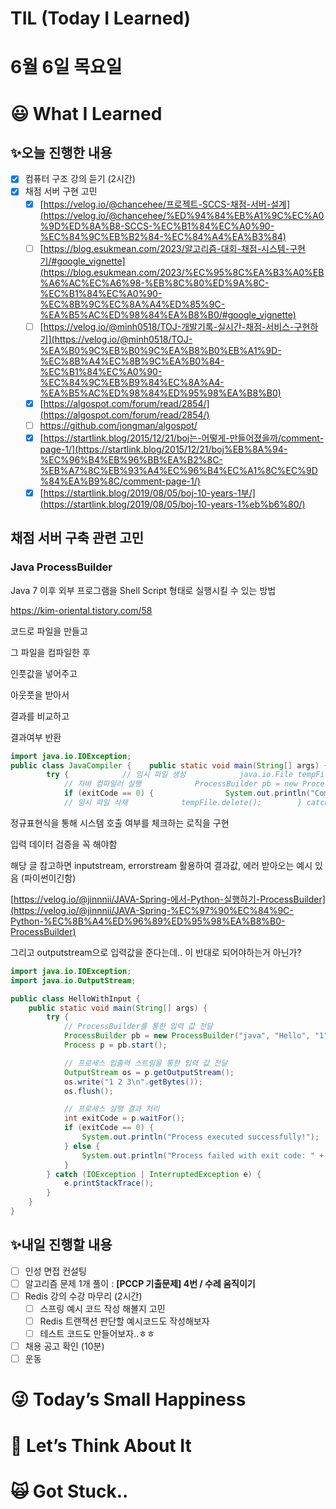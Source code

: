 # TIL (Today I Learned)

# 6월 6일 목요일

# 😃 What I Learned

## ✨오늘 진행한 내용

- [x]  컴퓨터 구조 강의 듣기 (2시간)
- [x]  채점 서버 구현 고민
    - [x]  [https://velog.io/@chancehee/프로젝트-SCCS-채점-서버-설계](https://velog.io/@chancehee/%ED%94%84%EB%A1%9C%EC%A0%9D%ED%8A%B8-SCCS-%EC%B1%84%EC%A0%90-%EC%84%9C%EB%B2%84-%EC%84%A4%EA%B3%84)
    - [ ]  [https://blog.esukmean.com/2023/알고리즘-대회-채점-시스템-구현기/#google_vignette](https://blog.esukmean.com/2023/%EC%95%8C%EA%B3%A0%EB%A6%AC%EC%A6%98-%EB%8C%80%ED%9A%8C-%EC%B1%84%EC%A0%90-%EC%8B%9C%EC%8A%A4%ED%85%9C-%EA%B5%AC%ED%98%84%EA%B8%B0/#google_vignette)
    - [ ]  [https://velog.io/@minh0518/TOJ-개발기록-실시간-채점-서비스-구현하기](https://velog.io/@minh0518/TOJ-%EA%B0%9C%EB%B0%9C%EA%B8%B0%EB%A1%9D-%EC%8B%A4%EC%8B%9C%EA%B0%84-%EC%B1%84%EC%A0%90-%EC%84%9C%EB%B9%84%EC%8A%A4-%EA%B5%AC%ED%98%84%ED%95%98%EA%B8%B0)
    - [x]  [https://algospot.com/forum/read/2854/](https://algospot.com/forum/read/2854/)
    - [ ]  https://github.com/jongman/algospot/
    - [x]  [https://startlink.blog/2015/12/21/boj는-어떻게-만들어졌을까/comment-page-1/](https://startlink.blog/2015/12/21/boj%EB%8A%94-%EC%96%B4%EB%96%BB%EA%B2%8C-%EB%A7%8C%EB%93%A4%EC%96%B4%EC%A1%8C%EC%9D%84%EA%B9%8C/comment-page-1/)
    - [x]  [https://startlink.blog/2019/08/05/boj-10-years-1부/](https://startlink.blog/2019/08/05/boj-10-years-1%eb%b6%80/)

## 채점 서버 구축 관련 고민

### Java ProcessBuilder

Java 7 이후 외부 프로그램을 Shell Script 형태로 실행시킬 수 있는 방법

https://kim-oriental.tistory.com/58

코드로 파일을 만들고

그 파일을 컴파일한 후

인풋값을 넣어주고

아웃풋을 받아서

결과를 비교하고

결과여부 반환

```java
import java.io.IOException;
public class JavaCompiler {    public static void main(String[] args) {        String javaCode = "public class HelloWorld {\n" +                          "    public static void main(String[] args) {\n" +                          "        System.out.println(\"Hello, World!\");\n" +                          "    }\n" +                          "}";
        try {            // 임시 파일 생성            java.io.File tempFile = java.io.File.createTempFile("HelloWorld", ".java");            java.io.FileWriter writer = new java.io.FileWriter(tempFile);            writer.write(javaCode);            writer.flush();            writer.close();
            // 자바 컴파일러 실행            ProcessBuilder pb = new ProcessBuilder("javac", tempFile.getAbsolutePath());            Process process = pb.start();            int exitCode = process.waitFor();
            if (exitCode == 0) {                System.out.println("Compilation successful!");            } else {                System.out.println("Compilation failed.");            }
            // 임시 파일 삭제            tempFile.delete();        } catch (IOException | InterruptedException e) {            e.printStackTrace();        }    }}
```

정규표현식을 통해 시스템 호출 여부를 체크하는 로직을 구현

입력 데이터 검증을 꼭 해야함

해당 글 참고하면 inputstream, errorstream 활용하여 결과값, 에러 받아오는 예시 있음 (파이썬이긴함)

[https://velog.io/@jinnnii/JAVA-Spring-에서-Python-실행하기-ProcessBuilder](https://velog.io/@jinnnii/JAVA-Spring-%EC%97%90%EC%84%9C-Python-%EC%8B%A4%ED%96%89%ED%95%98%EA%B8%B0-ProcessBuilder)

그리고 outputstream으로 입력값을 준다는데.. 이 반대로 되어야하는거 아닌가?

```java
import java.io.IOException;
import java.io.OutputStream;

public class HelloWithInput {
    public static void main(String[] args) {
        try {
            // ProcessBuilder를 통한 입력 값 전달
            ProcessBuilder pb = new ProcessBuilder("java", "Hello", "1", "2", "3");
            Process p = pb.start();

            // 프로세스 입출력 스트림을 통한 입력 값 전달
            OutputStream os = p.getOutputStream();
            os.write("1 2 3\n".getBytes());
            os.flush();

            // 프로세스 실행 결과 처리
            int exitCode = p.waitFor();
            if (exitCode == 0) {
                System.out.println("Process executed successfully!");
            } else {
                System.out.println("Process failed with exit code: " + exitCode);
            }
        } catch (IOException | InterruptedException e) {
            e.printStackTrace();
        }
    }
}
```

## ✨내일 진행할 내용

- [ ]  인성 면접 컨설팅
- [ ]  알고리즘 문제 1개 풀이 : **[PCCP 기출문제] 4번 / 수레 움직이기**
- [ ]  Redis 강의 수강 마무리 (2시간)
    - [ ]  스프링 예시 코드 작성 해볼지 고민
    - [ ]  Redis 트랜잭션 판단할 예시코드도 작성해보자
    - [ ]  테스트 코드도 만들어보자..ㅎㅎ
- [ ]  채용 공고 확인 (10분)
- [ ]  운동

# 😜 Today’s Small Happiness

# 🧐 Let’s Think About It

# 🙀 Got Stuck..